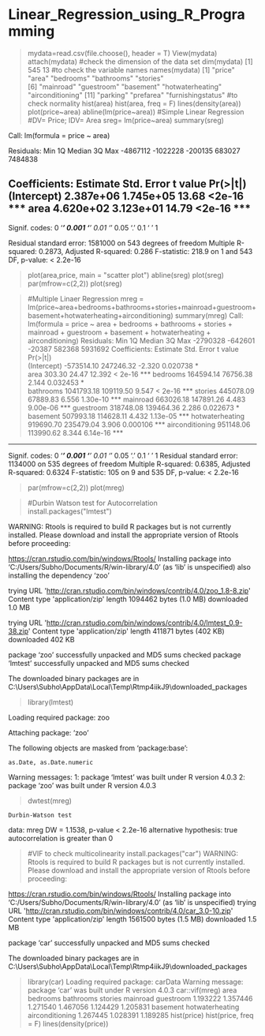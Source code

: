 # Linear_Regression_using_R_Programming
> mydata=read.csv(file.choose(), header = T)
> View(mydata)
> attach(mydata)
> #check the dimension of the data set
> dim(mydata)
[1] 545  13
> #to check the variable names
> names(mydata)
 [1] "price"            "area"             "bedrooms"         "bathrooms"        "stories"         
 [6] "mainroad"         "guestroom"        "basement"         "hotwaterheating"  "airconditioning" 
[11] "parking"          "prefarea"         "furnishingstatus"
> #to check normality 
> hist(area)
> hist(area, freq = F)
> lines(density(area))
> plot(price~area)
> abline(lm(price~area))
> #Simple Linear Regression 
> #DV= Price; IDV= Area
> sreg= lm(price~area)
> summary(sreg)

Call:
lm(formula = price ~ area)

Residuals:
     Min       1Q   Median       3Q      Max 
-4867112 -1022228  -200135   683027  7484838 

Coefficients:
             Estimate Std. Error t value Pr(>|t|)    
(Intercept) 2.387e+06  1.745e+05   13.68   <2e-16 ***
area        4.620e+02  3.123e+01   14.79   <2e-16 ***
---
Signif. codes:  0 ‘***’ 0.001 ‘**’ 0.01 ‘*’ 0.05 ‘.’ 0.1 ‘ ’ 1

Residual standard error: 1581000 on 543 degrees of freedom
Multiple R-squared:  0.2873,	Adjusted R-squared:  0.286 
F-statistic: 218.9 on 1 and 543 DF,  p-value: < 2.2e-16

> plot(area,price, main = "scatter plot")
> abline(sreg)
> plot(sreg)
> par(mfrow=c(2,2))
> plot(sreg)
 
> #Multiple Linaer Regression
> mreg = lm(price~area+bedrooms+bathrooms+stories+mainroad+guestroom+basement+hotwaterheating+airconditioning)
> summary(mreg)
Call:
lm(formula = price ~ area + bedrooms + bathrooms + stories +  mainroad + guestroom + basement + hotwaterheating + airconditioning)
Residuals:
     Min       1Q   Median       3Q      Max 
-2790328  -642601   -20387   582368  5931692 
Coefficients:
                  Estimate Std. Error t value Pr(>|t|)    
(Intercept)     -573514.10  247246.32  -2.320 0.020738 *  
area                303.30      24.47  12.392  < 2e-16 ***
bedrooms         164594.14   76756.38   2.144 0.032453 *  
bathrooms       1041793.18  109119.50   9.547  < 2e-16 ***
stories          445078.09   67889.83   6.556 1.30e-10 ***
mainroad         663026.18  147891.26   4.483 9.00e-06 ***
guestroom        318748.08  139464.36   2.286 0.022673 *  
basement         507993.18  114628.11   4.432 1.13e-05 ***
hotwaterheating  919690.70  235479.04   3.906 0.000106 ***
airconditioning  951148.06  113990.62   8.344 6.14e-16 ***
---
Signif. codes:  0 ‘***’ 0.001 ‘**’ 0.01 ‘*’ 0.05 ‘.’ 0.1 ‘ ’ 1
Residual standard error: 1134000 on 535 degrees of freedom
Multiple R-squared:  0.6385,	Adjusted R-squared:  0.6324 
F-statistic:   105 on 9 and 535 DF,  p-value: < 2.2e-16

> par(mfrow=c(2,2))
> plot(mreg)
 
> #Durbin Watson test for Autocorrelation  
> install.packages("lmtest")

WARNING: Rtools is required to build R packages but is not currently installed. Please download and install the appropriate version of Rtools before proceeding:

https://cran.rstudio.com/bin/windows/Rtools/
Installing package into ‘C:/Users/Subho/Documents/R/win-library/4.0’
(as ‘lib’ is unspecified)
also installing the dependency ‘zoo’

trying URL 'http://cran.rstudio.com/bin/windows/contrib/4.0/zoo_1.8-8.zip'
Content type 'application/zip' length 1094462 bytes (1.0 MB)
downloaded 1.0 MB

trying URL 'http://cran.rstudio.com/bin/windows/contrib/4.0/lmtest_0.9-38.zip'
Content type 'application/zip' length 411871 bytes (402 KB)
downloaded 402 KB

package ‘zoo’ successfully unpacked and MD5 sums checked
package ‘lmtest’ successfully unpacked and MD5 sums checked

The downloaded binary packages are in
	C:\Users\Subho\AppData\Local\Temp\Rtmp4iikJ9\downloaded_packages

> library(lmtest)

Loading required package: zoo

Attaching package: ‘zoo’

The following objects are masked from ‘package:base’:

    as.Date, as.Date.numeric

Warning messages:
1: package ‘lmtest’ was built under R version 4.0.3 
2: package ‘zoo’ was built under R version 4.0.3

> dwtest(mreg)

	Durbin-Watson test

data:  mreg
DW = 1.1538, p-value < 2.2e-16
alternative hypothesis: true autocorrelation is greater than 0

> #VIF to check multicolinearity
> install.packages("car")
WARNING: Rtools is required to build R packages but is not currently installed. Please download and install the appropriate version of Rtools before proceeding:

https://cran.rstudio.com/bin/windows/Rtools/
Installing package into ‘C:/Users/Subho/Documents/R/win-library/4.0’
(as ‘lib’ is unspecified)
trying URL 'http://cran.rstudio.com/bin/windows/contrib/4.0/car_3.0-10.zip'
Content type 'application/zip' length 1561500 bytes (1.5 MB)
downloaded 1.5 MB

package ‘car’ successfully unpacked and MD5 sums checked

The downloaded binary packages are in
	C:\Users\Subho\AppData\Local\Temp\Rtmp4iikJ9\downloaded_packages
> library(car)
Loading required package: carData
Warning message:
package ‘car’ was built under R version 4.0.3 
> car::vif(mreg)
           area        bedrooms       bathrooms         stories        mainroad       guestroom 
       1.193222        1.357446        1.271540        1.467056        1.124429        1.205831 
       basement hotwaterheating airconditioning 
       1.267445        1.028391        1.189285
> hist(price)
> hist(price, freq = F)
> lines(density(price))

